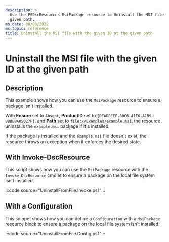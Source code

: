 ```yaml
---
description: >
  Use the PSDscResources MsiPackage resource to Uninstall the MSI file with the given ID at the
  given path.
ms.date: 08/08/2022
ms.topic: reference
title: Uninstall the MSI file with the given ID at the given path
---
```


# Uninstall the MSI file with the given ID at the given path

## Description

This example shows how you can use the `MsiPackage` resource to ensure a package isn't installed.

With **Ensure** set to `Absent`, **ProductID** set to `{DEADBEEF-80C6-41E6-A1B9-8BDB8A05027F}`, and
**Path** set to `file://Examples/example.msi`, the resource uninstalls the `example.msi` package if
it's installed.

If the package is installed and the `example.msi` file doesn't exist, the resource throws an
exception when it enforces the desired state.

## With Invoke-DscResource

This script shows how you can use the `MsiPackage` resource with the `Invoke-DscResource` cmdlet to
ensure a package on the local file system isn't installed.

:::code source="UninstallFromFile.Invoke.ps1":::

## With a Configuration

This snippet shows how you can define a `Configuration` with a `MsiPackage` resource block to ensure
a package on the local file system isn't installed.

:::code source="UninstallFromFile.Config.ps1":::
